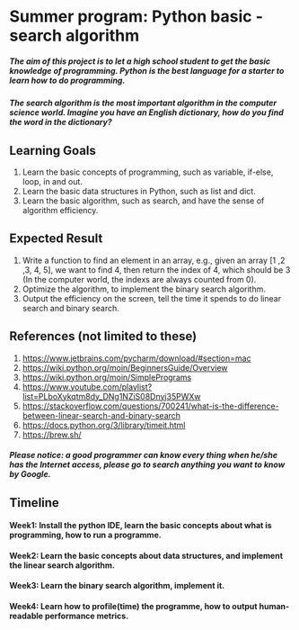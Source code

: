 # Summer program: Python basic - search algorithm
##### The aim of this project is to let a high school student to get the basic knowledge of programming. Python is the best language for a starter to learn how to do programming.
##### The search algorithm is the most important algorithm in the computer science world. Imagine you have an English dictionary, how do you find the word in the dictionary?

## Learning Goals
1. Learn the basic concepts of programming, such as variable, if-else, loop, in and out.
2. Learn the basic data structures in Python, such as list and dict.
3. Learn the basic algorithm, such as search, and have the sense of algorithm efficiency.

## Expected Result
1. Write a function to find an element in an array, e.g., given an array [1 ,2 ,3, 4, 5], we want to find 4, then return the index of 4, which should be 3 (In the computer world, the indexs are always counted from 0).
2. Optimize the algorithm, to implement the binary search algorithm.
3. Output the efficiency on the screen, tell the time it spends to do linear search and binary search.

## References (not limited to these)
1. https://www.jetbrains.com/pycharm/download/#section=mac
2. https://wiki.python.org/moin/BeginnersGuide/Overview
3. https://wiki.python.org/moin/SimplePrograms
4. https://www.youtube.com/playlist?list=PLboXykqtm8dy_DNg1NZiS08Dnyj35PWXw
5. https://stackoverflow.com/questions/700241/what-is-the-difference-between-linear-search-and-binary-search
6. https://docs.python.org/3/library/timeit.html
7. https://brew.sh/
##### Please notice: a good programmer can know every thing when he/she has the Internet access, please go to search anything you want to know by Google.

## Timeline

#### Week1: Install the python IDE, learn the basic concepts about what is programming, how to run a programme.
#### Week2: Learn the basic concepts about data structures, and implement the linear search algorithm.
#### Week3: Learn the binary search algorithm, implement it.
#### Week4: Learn how to profile(time) the programme, how to output human-readable performance metrics.
